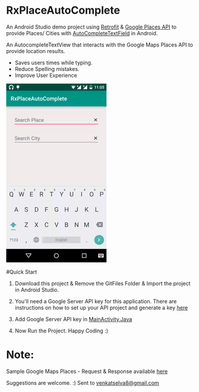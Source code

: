 # RxPlaceAutoComplete 
An Android Studio demo project using [Retrofit](http://square.github.io/retrofit/) & [Google Places API](https://developers.google.com/places/) to provide Places/ Cities with [AutoCompleteTextField](http://developer.android.com/reference/android/widget/AutoCompleteTextView.html)  in Android.

An AutocompleteTextView that interacts with the Google Maps Places API to provide location results.
* Saves users times while typing.
* Reduce Spelling mistakes.
* Improve User Experience

![RxPlaceAutoComplete GIF](GitFiles/RxPlaceAutoComplete.gif)

#Quick Start

1. Download this project & Remove the GitFiles Folder & Import the project in Android Studio.

2. You'll need a Google Server API key for this application. There are instructions on how to set up your API project and generate a key [here](https://developers.google.com/places/web-service/get-api-key)

3. Add Google Server API key in [MainActivity.Java](https://github.com/venkatselva8/RxPlaceAutoComplete/blob/master/app/src/main/java/com/venkytuts/rxplaceautocomplete/MainActivity.java) 

4. Now Run the Project. Happy Coding :)


# Note:
 
 Sample Google Maps Places - Request & Response available [here](https://github.com/venkatselva8/RxPlaceAutoComplete/blob/master/GitFiles/SampleReqResp.txt)
 
 Suggestions are welcome. :)
 Sent to venkatselva8@gmail.com


